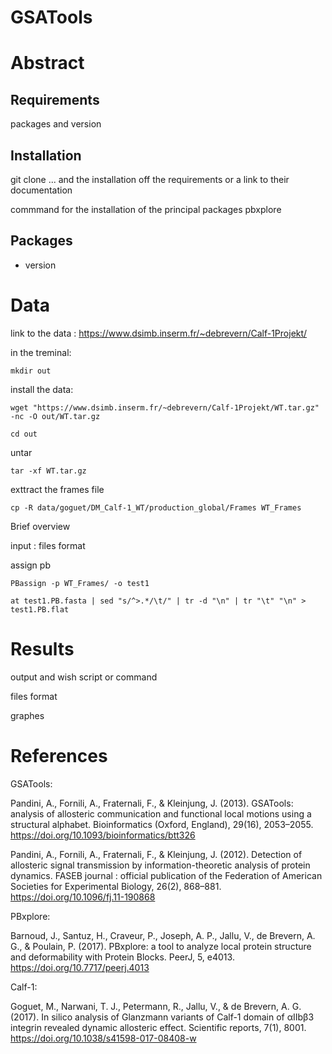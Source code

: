 # GSATools


# Abstract


Requirements
------------

packages and version 


Installation
------------
git clone ... 
and the installation off the requirements or a link to their documentation 

commmand for the installation of the principal packages pbxplore 


## Packages

+ version


# Data 

link to the data : https://www.dsimb.inserm.fr/~debrevern/Calf-1Projekt/

in the treminal:

~~~
mkdir out 
~~~

install the data:

~~~
wget "https://www.dsimb.inserm.fr/~debrevern/Calf-1Projekt/WT.tar.gz" -nc -O out/WT.tar.gz
~~~

~~~
cd out 
~~~

untar 
~~~
tar -xf WT.tar.gz
~~~

exttract the frames file

~~~
cp -R data/goguet/DM_Calf-1_WT/production_global/Frames WT_Frames 
~~~


Brief overview 

input : files format 

assign pb 
~~~
PBassign -p WT_Frames/ -o test1
~~~


~~~
at test1.PB.fasta | sed "s/^>.*/\t/" | tr -d "\n" | tr "\t" "\n" > test1.PB.flat
~~~

# Results 

output and wish script or command 

files format 

graphes 


# References 

GSATools: 

Pandini, A., Fornili, A., Fraternali, F., & Kleinjung, J. (2013). GSATools: analysis of allosteric communication and functional local motions using a structural alphabet. Bioinformatics (Oxford, England), 29(16), 2053–2055. https://doi.org/10.1093/bioinformatics/btt326

Pandini, A., Fornili, A., Fraternali, F., & Kleinjung, J. (2012). Detection of allosteric signal transmission by information-theoretic analysis of protein dynamics. FASEB journal : official publication of the Federation of American Societies for Experimental Biology, 26(2), 868–881. https://doi.org/10.1096/fj.11-190868



PBxplore: 

Barnoud, J., Santuz, H., Craveur, P., Joseph, A. P., Jallu, V., de Brevern, A. G., & Poulain, P. (2017). PBxplore: a tool to analyze local protein structure and deformability with Protein Blocks. PeerJ, 5, e4013. https://doi.org/10.7717/peerj.4013

Calf-1:

Goguet, M., Narwani, T. J., Petermann, R., Jallu, V., & de Brevern, A. G. (2017). In silico analysis of Glanzmann variants of Calf-1 domain of αIIbβ3 integrin revealed dynamic allosteric effect. Scientific reports, 7(1), 8001. https://doi.org/10.1038/s41598-017-08408-w


